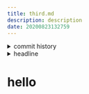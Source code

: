 ```yaml
---
title: third.md
description: description
date: 20200823132759
---
```

<!-- history area start -->
<details><summary>commit history</summary><div><ol>
<li>2020/08/23 13:26:04 f78adcb</li>
</ol></div></details>
<!-- history area end -->
<!-- toc area start -->
<details><summary>headline</summary><div>
<!-- START doctoc -->
<!-- END doctoc -->

</div></details>

<!-- toc area end -->
# hello
